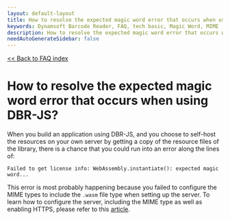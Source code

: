 ```yaml
---
layout: default-layout
title: How to resolve the expected magic word error that occurs when using DBR-JS?
keywords: Dynamsoft Barcode Reader, FAQ, tech basic, Magic Word, MIME
description: How to resolve the expected magic word error that occurs when using DBR-JS?
needAutoGenerateSidebar: false
---
```


[<< Back to FAQ index](../index.md#debug)

# How to resolve the expected magic word error that occurs when using DBR-JS?

When you build an application using DBR-JS, and you choose to self-host the resources on your own server by getting a copy of the resource files of the library, there is a chance that you could run into an error along the lines of:

`Failed to get license info: WebAssembly.instantiate(): expected magic word...`

This error is most probably happening because you failed to configure the MIME types to include the `.wasm` file type when setting up the server. To learn how to configure the server, including the MIME type as well as enabling HTTPS, please refer to this [article](https://www.dynamsoft.com/barcode-reader/programming/javascript/user-guide/?ver=latest#step-two-configure-the-server).
